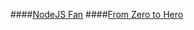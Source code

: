 ####[NodeJS Fan](https://www.youtube.com/channel/UChTJTbr5kf3hYazJZO-euHg)
####[From Zero to Hero](https://www.youtube.com/watch?v=czmulJ9NBP0&feature=youtu.be)
